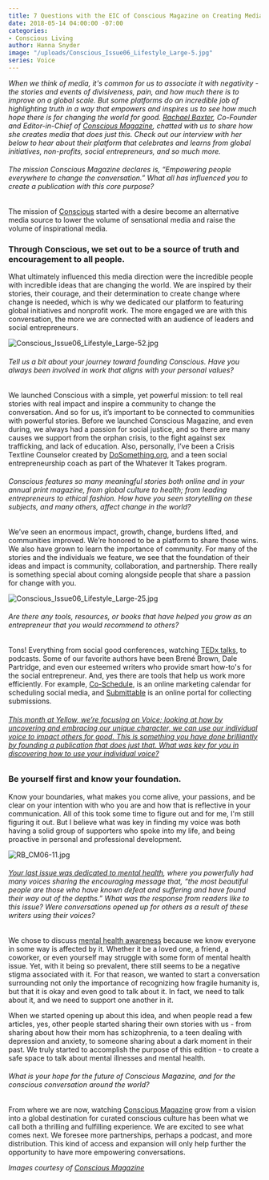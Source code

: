 ```yaml
---
title: 7 Questions with the EIC of Conscious Magazine on Creating Media That Inspires
date: 2018-05-14 04:00:00 -07:00
categories:
- Conscious Living
author: Hanna Snyder
image: "/uploads/Conscious_Issue06_Lifestyle_Large-5.jpg"
series: Voice
---
```


_When we think of media, it's common for us to associate it with negativity - the stories and events of divisiveness, pain, and how much there is to improve on a global scale. But some platforms do an incredible job of highlighting truth in a way that empowers and inspires us to see how much hope there is for changing the world for good. [Rachael Baxter](https://www.instagram.com/rachaelabaxter/), Co-Founder and Editor-in-Chief of [Conscious Magazine](http://consciousmagazine.co/), chatted with us to share how she creates media that does just this. Check out our interview with her below to hear about their platform that celebrates and learns from global initiatives, non-profits, social entrepreneurs, and so much more._ 

###### The mission Conscious Magazine declares is, “Empowering people everywhere to change the conversation.” What all has influenced you to create a publication with this core purpose?

The mission of [Conscious](http://consciousmagazine.co/) started with a desire become an alternative media source to lower the volume of sensational media and raise the volume of inspirational media. 

### Through Conscious, we set out to be a source of truth and encouragement to all people. 

What ultimately influenced this media direction were the incredible people with incredible ideas that are changing the world. We are inspired by their stories, their courage, and their determination to create change where change is needed, which is why we dedicated our platform to featuring global initiatives and nonprofit work. The more engaged we are with this conversation, the more we are connected with an audience of leaders and social entrepreneurs. 

![Conscious_Issue06_Lifestyle_Large-52.jpg](/uploads/Conscious_Issue06_Lifestyle_Large-52.jpg)

###### Tell us a bit about your journey toward founding Conscious. Have you always been involved in work that aligns with your personal values?

We launched Conscious with a simple, yet powerful mission: to ­tell real stories with real impact and inspire a community to change the conversation. And so for us, it’s important to be connected to communities with powerful stories. Before we launched Conscious Magazine, and even during, we always had a passion for social justice, and so there are many causes we support from the orphan crisis, to the fight against sex trafficking, and lack of education. Also, personally, I’ve been a Crisis Textline Counselor created by [DoSomething.org](https://www.dosomething.org/us), and a teen social entrepreneurship coach as part of the Whatever It Takes program.

###### Conscious features so many meaningful stories both online and in your annual print magazine, from global culture to health; from leading entrepreneurs to ethical fashion. How have you seen storytelling on these subjects, and many others, affect change in the world?

We’ve seen an enormous impact, growth, change, burdens lifted, and communities improved. We’re honored to be a platform to share those wins. We also have grown to learn the importance of community. For many of the stories and the individuals we feature, we see that the foundation of their ideas and impact is community, collaboration, and partnership. There really is something special about coming alongside people that share a passion for change with you. 

![Conscious_Issue06_Lifestyle_Large-25.jpg](/uploads/Conscious_Issue06_Lifestyle_Large-25.jpg)

###### Are there any tools, resources, or books that have helped you grow as an entrepreneur that you would recommend to others?

Tons! Everything from social good conferences, watching [TEDx talks](https://www.ted.com/watch/tedx-talks), to podcasts. Some of our favorite authors have been Brené Brown, Dale Partridge, and even our esteemed writers who provide smart how-to's for the social entrepreneur. And, yes there are tools that help us work more efficiently. For example, [Co-Schedule](https://coschedule.com/), is an online marketing calendar for scheduling social media, and [Submittable](https://www.submittable.com/) is an online portal for collecting submissions.

###### [This month at Yellow, we’re focusing on Voice; looking at how by uncovering and embracing our unique character, we can use our individual voice to impact others for good. This is something you have done brilliantly by founding a publication that does just that. What was key for you in discovering how to use your individual voice?](https://yellowco.co/blog/2018/04/30/sharing-your-individual-voice-necessary-meditation/)

### Be yourself first and know your foundation. 

Know your boundaries, what makes you come alive, your passions, and be clear on your intention with who you are and how that is reflective in your communication. All of this took some time to figure out and for me, I'm still figuring it out. But I believe what was key in finding my voice was both having a solid group of supporters who spoke into my life, and being proactive in personal and professional development. 

![RB_CM06-11.jpg](/uploads/RB_CM06-11.jpg)

###### [Your last issue was dedicated to mental health](https://consciousshop.co/collections/all/products/issue-06-print), where you powerfully had many voices sharing the encouraging message that, “the most beautiful people are those who have known defeat and suffering and have found their way out of the depths.” What was the response from readers like to this issue? Were conversations opened up for others as a result of these writers using their voices?

We chose to discuss [mental health awareness](https://consciousshop.co/collections/all/products/issue-06-print) because we know everyone in some way is affected by it. Whether it be a loved one, a friend, a coworker, or even yourself may struggle with some form of mental health issue. Yet, with it being so prevalent, there still seems to be a negative stigma associated with it. For that reason, we wanted to start a conversation surrounding not only the importance of recognizing how fragile humanity is, but that it is okay and even good to talk about it. In fact, we need to talk about it, and we need to support one another in it.

When we started opening up about this idea, and when people read a few articles, yes, other people started sharing their own stories with us - from sharing about how their mom has schizophrenia, to a teen dealing with depression and anxiety, to someone sharing about a dark moment in their past. We truly started to accomplish the purpose of this edition - to create a safe space to talk about mental illnesses and mental health.

###### What is your hope for the future of Conscious Magazine, and for the conscious conversation around the world?

From where we are now, watching [Conscious Magazine](http://consciousmagazine.co/) grow from a vision into a global destination for curated conscious culture has been what we call both a thrilling and fulfilling experience. We are excited to see what comes next. We foresee more partnerships, perhaps a podcast, and more distribution. This kind of access and expansion will only help further the opportunity to have more empowering conversations.

_Images courtesy of [Conscious Magazine](http://consciousmagazine.co/)_